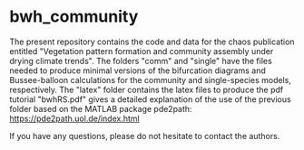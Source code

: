 # bwh_community
The present repository contains the code and data for the chaos publication entitled "Vegetation pattern formation and community assembly under drying  climate trends". The folders "comm" and "single" have the files needed to produce minimal versions of the bifurcation diagrams and Bussee-balloon calculations for the community and single-species models, respectively. The "latex" folder contains the latex files to produce the pdf tutorial "bwhRS.pdf" gives a detailed explanation of the use of the previous folder based on the MATLAB package pde2path: https://pde2path.uol.de/index.html

If you have any questions, please do not hesitate to contact the authors. 

